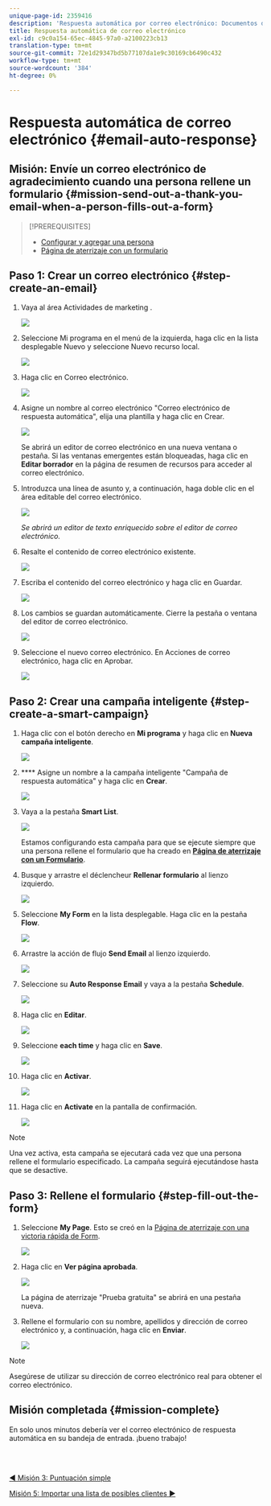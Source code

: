 ```yaml
---
unique-page-id: 2359416
description: 'Respuesta automática por correo electrónico: Documentos de Marketo: Documentación del producto'
title: Respuesta automática de correo electrónico
exl-id: c9c0a154-65ec-4845-97a0-a2100223cb13
translation-type: tm+mt
source-git-commit: 72e1d29347bd5b77107da1e9c30169cb6490c432
workflow-type: tm+mt
source-wordcount: '384'
ht-degree: 0%

---
```


# Respuesta automática de correo electrónico {#email-auto-response}

## Misión: Envíe un correo electrónico de agradecimiento cuando una persona rellene un formulario {#mission-send-out-a-thank-you-email-when-a-person-fills-out-a-form}

>[!PREREQUISITES]
>
>* [Configurar y agregar una persona](/help/marketo/getting-started/quick-wins/get-set-up-and-add-a-person.md)
>* [Página de aterrizaje con un formulario](/help/marketo/getting-started/quick-wins/landing-page-with-a-form.md)


## Paso 1: Crear un correo electrónico {#step-create-an-email}

1. Vaya al área Actividades de marketing .

   ![](assets/one-2.png)

1. Seleccione Mi programa en el menú de la izquierda, haga clic en la lista desplegable Nuevo y seleccione Nuevo recurso local.

   ![](assets/two-3.png)

1. Haga clic en Correo electrónico.

   ![](assets/three-2.png)

1. Asigne un nombre al correo electrónico &quot;Correo electrónico de respuesta automática&quot;, elija una plantilla y haga clic en Crear.

   ![](assets/four-1.png)

   Se abrirá un editor de correo electrónico en una nueva ventana o pestaña. Si las ventanas emergentes están bloqueadas, haga clic en **Editar borrador** en la página de resumen de recursos para acceder al correo electrónico.

1. Introduzca una línea de asunto y, a continuación, haga doble clic en el área editable del correo electrónico.

   ![](assets/five-2.png)

   _Se abrirá un editor de texto enriquecido sobre el editor de correo electrónico._

1. Resalte el contenido de correo electrónico existente.

   ![](assets/six-2.png)

1. Escriba el contenido del correo electrónico y haga clic en Guardar.

   ![](assets/seven-2.png)

1. Los cambios se guardan automáticamente. Cierre la pestaña o ventana del editor de correo electrónico.

   ![](assets/eight-1.png)

1. Seleccione el nuevo correo electrónico. En Acciones de correo electrónico, haga clic en Aprobar.

   ![](assets/image2014-9-24-11-3a55-3a16.png)

## Paso 2: Crear una campaña inteligente {#step-create-a-smart-campaign}

1. Haga clic con el botón derecho en **Mi programa** y haga clic en **Nueva campaña inteligente**.

   ![](assets/image2014-9-24-11-3a56-3a13.png)

1. **** Asigne un nombre a la campaña inteligente &quot;Campaña de respuesta automática&quot; y haga clic en  **Crear**.

   ![](assets/image2014-9-24-11-3a56-3a25.png)

1. Vaya a la pestaña **Smart List**.

   ![](assets/image2014-9-24-11-3a56-3a38.png)

   Estamos configurando esta campaña para que se ejecute siempre que una persona rellene el formulario que ha creado en [**Página de aterrizaje con un Formulario**](/help/marketo/getting-started/quick-wins/landing-page-with-a-form.md).

1. Busque y arrastre el déclencheur **Rellenar formulario** al lienzo izquierdo.

   ![](assets/image2014-9-24-11-3a57-3a18.png)

1. Seleccione **My Form** en la lista desplegable. Haga clic en la pestaña **Flow**.

   ![](assets/image2014-9-24-11-3a57-3a29.png)

1. Arrastre la acción de flujo **Send Email** al lienzo izquierdo.

   ![](assets/image2014-9-24-11-3a57-3a41.png)

1. Seleccione su **Auto Response Email** y vaya a la pestaña **Schedule**.

   ![](assets/image2014-9-24-11-3a57-3a53.png)

1. Haga clic en **Editar**.

   ![](assets/8.png)

1. Seleccione **each time** y haga clic en **Save**.

   ![](assets/9.png)

1. Haga clic en **Activar**.

   ![](assets/10.png)

1. Haga clic en **Activate** en la pantalla de confirmación.

   ![](assets/11.png)

>[!NOTE]
>
>Una vez activa, esta campaña se ejecutará cada vez que una persona rellene el formulario especificado. La campaña seguirá ejecutándose hasta que se desactive.

## Paso 3: Rellene el formulario {#step-fill-out-the-form}

1. Seleccione **My Page**. Esto se creó en la [Página de aterrizaje con una victoria rápida de Form](/help/marketo/getting-started/quick-wins/landing-page-with-a-form.md).

   ![](assets/image2014-9-24-12-3a0-3a8.png)

1. Haga clic en **Ver página aprobada**.

   ![](assets/image2014-9-24-12-3a0-3a18.png)

   La página de aterrizaje &quot;Prueba gratuita&quot; se abrirá en una pestaña nueva.

1. Rellene el formulario con su nombre, apellidos y dirección de correo electrónico y, a continuación, haga clic en **Enviar**.

   ![](assets/image2014-9-24-12-3a0-3a28.png)

>[!NOTE]
>
>Asegúrese de utilizar su dirección de correo electrónico real para obtener el correo electrónico.

## Misión completada {#mission-complete}

En solo unos minutos debería ver el correo electrónico de respuesta automática en su bandeja de entrada. ¡bueno trabajo!

<br> 

[◄ Misión 3: Puntuación simple](/help/marketo/getting-started/quick-wins/simple-scoring.md)

[Misión 5: Importar una lista de posibles clientes ►](/help/marketo/getting-started/quick-wins/import-a-list-of-people.md)
